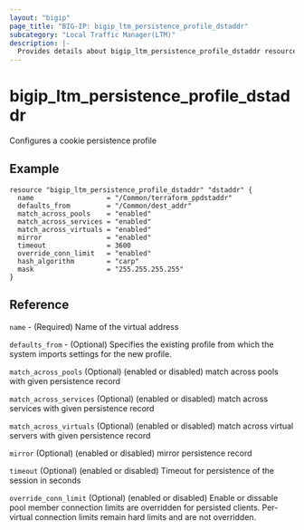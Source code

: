 ```yaml
---
layout: "bigip"
page_title: "BIG-IP: bigip_ltm_persistence_profile_dstaddr"
subcategory: "Local Traffic Manager(LTM)"
description: |-
  Provides details about bigip_ltm_persistence_profile_dstaddr resource
---
```


# bigip_ltm_persistence_profile_dstaddr

Configures a cookie persistence profile

## Example

```
resource "bigip_ltm_persistence_profile_dstaddr" "dstaddr" {
  name                  = "/Common/terraform_ppdstaddr"
  defaults_from         = "/Common/dest_addr"
  match_across_pools    = "enabled"
  match_across_services = "enabled"
  match_across_virtuals = "enabled"
  mirror                = "enabled"
  timeout               = 3600
  override_conn_limit   = "enabled"
  hash_algorithm        = "carp"
  mask                  = "255.255.255.255"
}

```

## Reference

`name` - (Required) Name of the virtual address

`defaults_from` - (Optional) Specifies the existing profile from which the system imports settings for the new profile.

`match_across_pools` (Optional) (enabled or disabled) match across pools with given persistence record

`match_across_services` (Optional) (enabled or disabled) match across services with given persistence record

`match_across_virtuals` (Optional) (enabled or disabled) match across virtual servers with given persistence record

`mirror` (Optional) (enabled or disabled) mirror persistence record

`timeout` (Optional) (enabled or disabled) Timeout for persistence of the session in seconds

`override_conn_limit` (Optional) (enabled or disabled) Enable or dissable pool member connection limits are overridden for persisted clients. Per-virtual connection limits remain hard limits and are not overridden.
